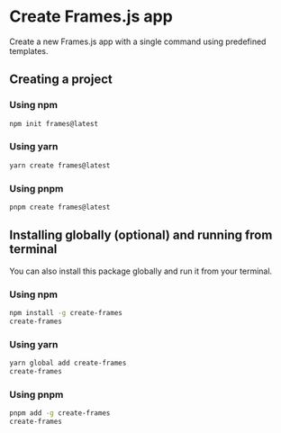 # Create Frames.js app

Create a new Frames.js app with a single command using predefined templates.

## Creating a project

### Using npm

```sh
npm init frames@latest
```

### Using yarn

```sh
yarn create frames@latest
```

### Using pnpm

```sh
pnpm create frames@latest
```

## Installing globally (optional) and running from terminal

You can also install this package globally and run it from your terminal.

### Using npm

```sh
npm install -g create-frames
create-frames
```

### Using yarn

```sh
yarn global add create-frames
create-frames
```

### Using pnpm

```sh
pnpm add -g create-frames
create-frames
```
